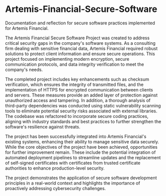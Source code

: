 # Artemis-Financial-Secure-Software
Documentation and reflection for secure software practices implemented for Artemis Financial.

The Artemis Financial Secure Software Project was created to address critical security gaps in the company's software systems. As a consulting firm dealing with sensitive financial data, Artemis Financial required robust solutions to protect client information and ensure secure operations. This project focused on implementing modern encryption, secure communication protocols, and data integrity verification to meet the company's needs. 

The completed project includes key enhancements such as checksum verification, which ensures the integrity of transmitted files, and the implementation of HTTPS for encrypted communication between clients and servers. These measures provide an added layer of protection against unauthorized access and tampering. In addition, a thorough analysis of third-party dependencies was conducted using static vulnerability scanning tools to eliminate potential security risks associated with external libraries. The codebase was refactored to incorporate secure coding practices, aligning with industry standards and best practices to further strengthen the software's resilience against threats. 

The project has been successfully integrated into Artemis Financial's existing systems, enhancing their ability to manage sensitive data securely. While the core objectives of the project have been achieved, opportunities for further improvement remain. These include the potential integration of automated deployment pipelines to streamline updates and the replacement of self-signed certificates with certificates from trusted certificate authorities to enhance production-level security. 

The project demonstrates the application of secure software development principles in a real-world context and highlights the importance of proactively addressing cybersecurity challenges. 
